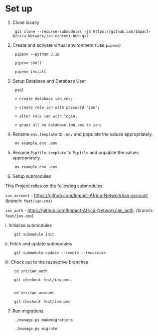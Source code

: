 
# Set up


1. Clone locally

        git clone --recurse-submodules -j8 https://github.com/Impact-Africa-Network/ian-content-hub.git

2. Create and activate virtual environment (Use `pipenv`)

        pipenv --python 3.10

        pipenv shell
        
        pipenv install

3. Setup Database and Database User

        psql

        > create database ian_cms;

        > create role ian with password 'ian';

        > alter role ian with login;

        > grant all on database ian_cms to ian;


4. Rename `env.template` to `.env` and populate the values appropriately.

        mv example.env .env


5. Rename `Pipfile.template` to `Pipfile` and populate the values appropriately.

        mv example.env .env
        
        
6. Setup submodules

This Project relies on the following submodules:
        
   `ian_account` - https://github.com/Impact-Africa-Network/ian-account (branch: `feat/ian-cms`)
   
   `ian_auth`   - https://github.com/Impact-Africa-Network/ian_auth.     (branch: `feat/ian-cms`)

        
 i. Initialize submodules
 
        git submodule init
        
 ii. Fetch and update submodules
 
        git submodule update --remote --recursive
        
        
 iii. Check out to the respective branches
 
        cd src/ian_auth
        
        git checkout feat/ian-cms
        
        
        cd src/ian_account
        
        git checkout feat/ian-cms

7. Run migrations

        ./manage.py makemigrations

        ./manage.py migrate